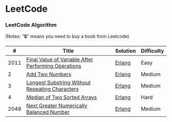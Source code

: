 LeetCode
========

### LeetCode Algorithm

(Notes: "🔒" means you need to buy a book from Leetcode)


| #    | Title                                                        | Solution                                                     | Difficulty |
| ---- | ------------------------------------------------------------ | ------------------------------------------------------------ | ---------- |
| 2011 | [Final Value of Variable After Performing Operations](https://leetcode.com/problems/final-value-of-variable-after-performing-operations/?envType=daily-question&envId=2025-10-20) | [Erlang](./algorithms/erlang/final-value-of-variable-after-performing-operations/final_value_after_operations.erl) | Easy       |
| 2 | [Add Two Numbers](https://leetcode.com/problems/add-two-numbers/description/) | [Erlang](./algorithms/erlang/add-two-numbers/add_two_numbers.erl) | Medium       |
| 3 | [Longest Substring Without Repeating Characters](https://leetcode.com/problems/longest-substring-without-repeating-characters/description/) | [Erlang](./algorithms/erlang/longest-substring-without-repeating-characters/length_of_longest_substring.erl) | Medium       |
| 4 | [Median of Two Sorted Arrays](https://leetcode.com/problems/median-of-two-sorted-arrays/) | [Erlang](./algorithms/erlang/median-of-two-sorted-arrays/find_median_sorted_arrays.erl) | Hard       |
| 2048 | [Next Greater Numerically Balanced Number](https://leetcode.com/problems/next-greater-numerically-balanced-number/description) | [Erlang](./algorithms/erlang/next-greater-numerically-balanced-number/next_beautiful_number.erl) | Medium       |